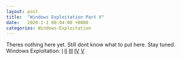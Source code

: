 ```yaml
---
layout: post
title:  "Windows Exploitation Part V"
date:   2020-1-1 00:04:00 +0000
categories: Windows-Exploitation
---
```



Theres nothing here yet. Still dont know what to put here. Stay tuned.
<br>
Windows Exploitation:
[I](/windows-exploitation/2019/12/31/WinExplP1.html)	[II](/windows-exploitation/2019/12/31/WinExplP2.html)	[III](/windows-exploitation/2019/12/31/WinExplP3.html)	[IV](/windows-exploitation/2019/12/31/WinExplP4.html)	[V](/windows-exploitation/2019/12/31/WinExplP5.html)

